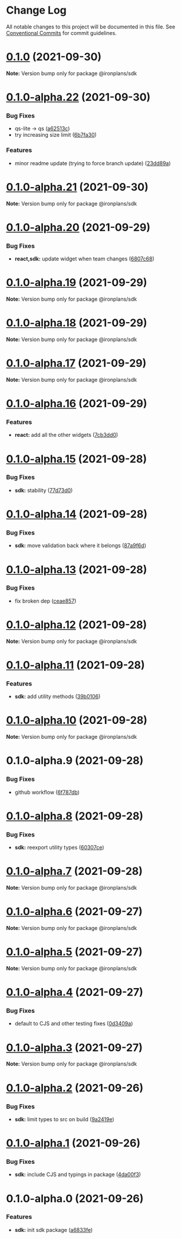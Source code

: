 # Change Log

All notable changes to this project will be documented in this file.
See [Conventional Commits](https://conventionalcommits.org) for commit guidelines.

# [0.1.0](https://github.com/ironplans/js/compare/@ironplans/sdk@0.1.0-alpha.22...@ironplans/sdk@0.1.0) (2021-09-30)

**Note:** Version bump only for package @ironplans/sdk

# [0.1.0-alpha.22](https://github.com/ironplans/js/compare/@ironplans/sdk@0.1.0-alpha.21...@ironplans/sdk@0.1.0-alpha.22) (2021-09-30)

### Bug Fixes

- qs-lite -> qs ([a62513c](https://github.com/ironplans/js/commit/a62513c6e0b5fb0163c2f8203af51972a0970e4f))
- try increasing size limit ([6b7fa30](https://github.com/ironplans/js/commit/6b7fa300252b92ddb1a5d8596495c2d68e36797d))

### Features

- minor readme update (trying to force branch update) ([23dd89a](https://github.com/ironplans/js/commit/23dd89a59407aa8889a1be492d58205fa0e020ce))

# [0.1.0-alpha.21](https://github.com/ironplans/js/compare/@ironplans/sdk@0.1.0-alpha.20...@ironplans/sdk@0.1.0-alpha.21) (2021-09-30)

**Note:** Version bump only for package @ironplans/sdk

# [0.1.0-alpha.20](https://github.com/ironplans/js/compare/@ironplans/sdk@0.1.0-alpha.19...@ironplans/sdk@0.1.0-alpha.20) (2021-09-29)

### Bug Fixes

- **react,sdk:** update widget when team changes ([6807c68](https://github.com/ironplans/js/commit/6807c6898f5bf390176ce2ee898ee2976cf4aba5))

# [0.1.0-alpha.19](https://github.com/ironplans/js/compare/@ironplans/sdk@0.1.0-alpha.18...@ironplans/sdk@0.1.0-alpha.19) (2021-09-29)

**Note:** Version bump only for package @ironplans/sdk

# [0.1.0-alpha.18](https://github.com/ironplans/js/compare/@ironplans/sdk@0.1.0-alpha.17...@ironplans/sdk@0.1.0-alpha.18) (2021-09-29)

**Note:** Version bump only for package @ironplans/sdk

# [0.1.0-alpha.17](https://github.com/ironplans/js/compare/@ironplans/sdk@0.1.0-alpha.16...@ironplans/sdk@0.1.0-alpha.17) (2021-09-29)

**Note:** Version bump only for package @ironplans/sdk

# [0.1.0-alpha.16](https://github.com/ironplans/js/compare/@ironplans/sdk@0.1.0-alpha.15...@ironplans/sdk@0.1.0-alpha.16) (2021-09-29)

### Features

- **react:** add all the other widgets ([7cb3dd0](https://github.com/ironplans/js/commit/7cb3dd0cb3e9ca2025ab63213f55e32c465700d2))

# [0.1.0-alpha.15](https://github.com/ironplans/js/compare/@ironplans/sdk@0.1.0-alpha.14...@ironplans/sdk@0.1.0-alpha.15) (2021-09-28)

### Bug Fixes

- **sdk:** stability ([77d73d0](https://github.com/ironplans/js/commit/77d73d03adc911c51b81396918057c0e7375003c))

# [0.1.0-alpha.14](https://github.com/ironplans/js/compare/@ironplans/sdk@0.1.0-alpha.13...@ironplans/sdk@0.1.0-alpha.14) (2021-09-28)

### Bug Fixes

- **sdk:** move validation back where it belongs ([87a9f6d](https://github.com/ironplans/js/commit/87a9f6d247ac1e9a260910a819e568810260a3b3))

# [0.1.0-alpha.13](https://github.com/ironplans/js/compare/@ironplans/sdk@0.1.0-alpha.12...@ironplans/sdk@0.1.0-alpha.13) (2021-09-28)

### Bug Fixes

- fix broken dep ([ceae857](https://github.com/ironplans/js/commit/ceae8578da889f65e961b6f7c74ac6bac53fa111))

# [0.1.0-alpha.12](https://github.com/ironplans/js/compare/@ironplans/sdk@0.1.0-alpha.11...@ironplans/sdk@0.1.0-alpha.12) (2021-09-28)

**Note:** Version bump only for package @ironplans/sdk

# [0.1.0-alpha.11](https://github.com/ironplans/js/compare/@ironplans/sdk@0.1.0-alpha.10...@ironplans/sdk@0.1.0-alpha.11) (2021-09-28)

### Features

- **sdk:** add utility methods ([39b0106](https://github.com/ironplans/js/commit/39b0106a567a3d931b7e8d4c726efe5a64db48b8))

# [0.1.0-alpha.10](https://github.com/ironplans/js/compare/@ironplans/sdk@0.1.0-alpha.9...@ironplans/sdk@0.1.0-alpha.10) (2021-09-28)

**Note:** Version bump only for package @ironplans/sdk

# 0.1.0-alpha.9 (2021-09-28)

### Bug Fixes

- github workflow ([6f787db](https://github.com/ironplans/js/commit/6f787db5378a5f1e8c676c06f8b9c529fd7b5ee6))

# [0.1.0-alpha.8](https://github.com/ironplans/js/compare/@ironplans/sdk@0.1.0-alpha.7...@ironplans/sdk@0.1.0-alpha.8) (2021-09-28)

### Bug Fixes

- **sdk:** reexport utility types ([60307ce](https://github.com/ironplans/js/commit/60307cee7aee2da5d88d64030bb135ebb002a96f))

# [0.1.0-alpha.7](https://github.com/ironplans/js/compare/@ironplans/sdk@0.1.0-alpha.6...@ironplans/sdk@0.1.0-alpha.7) (2021-09-28)

**Note:** Version bump only for package @ironplans/sdk

# [0.1.0-alpha.6](https://github.com/ironplans/js/compare/@ironplans/sdk@0.1.0-alpha.5...@ironplans/sdk@0.1.0-alpha.6) (2021-09-27)

**Note:** Version bump only for package @ironplans/sdk

# [0.1.0-alpha.5](https://github.com/ironplans/js/compare/@ironplans/sdk@0.1.0-alpha.4...@ironplans/sdk@0.1.0-alpha.5) (2021-09-27)

**Note:** Version bump only for package @ironplans/sdk

# [0.1.0-alpha.4](https://github.com/ironplans/js/compare/@ironplans/sdk@0.1.0-alpha.3...@ironplans/sdk@0.1.0-alpha.4) (2021-09-27)

### Bug Fixes

- default to CJS and other testing fixes ([0d3409a](https://github.com/ironplans/js/commit/0d3409a00aef6e3c29f63e9f9a683cfbff662d24))

# [0.1.0-alpha.3](https://github.com/ironplans/js/compare/@ironplans/sdk@0.1.0-alpha.2...@ironplans/sdk@0.1.0-alpha.3) (2021-09-27)

**Note:** Version bump only for package @ironplans/sdk

# [0.1.0-alpha.2](https://github.com/ironplans/js/compare/@ironplans/sdk@0.1.0-alpha.1...@ironplans/sdk@0.1.0-alpha.2) (2021-09-26)

### Bug Fixes

- **sdk:** limit types to src on build ([9a2419e](https://github.com/ironplans/js/commit/9a2419e14c7c27c280e41cda95da74cfcca8c33a))

# [0.1.0-alpha.1](https://github.com/ironplans/js/compare/@ironplans/sdk@0.1.0-alpha.0...@ironplans/sdk@0.1.0-alpha.1) (2021-09-26)

### Bug Fixes

- **sdk:** include CJS and typings in package ([4da00f3](https://github.com/ironplans/js/commit/4da00f301d3a8602bb0a4bf15736f56af722f616))

# 0.1.0-alpha.0 (2021-09-26)

### Features

- **sdk:** init sdk package ([a6833fe](https://github.com/ironplans/js/commit/a6833fe8976ff32cb7ad0405a1565ed3aeef1dd7))
